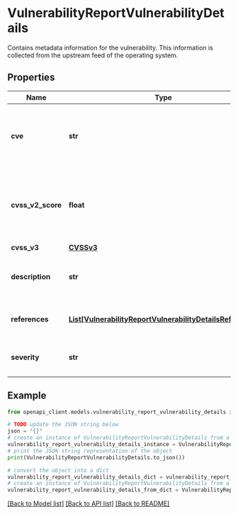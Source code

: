 # VulnerabilityReportVulnerabilityDetails

Contains metadata information for the vulnerability. This information is collected from the upstream feed of the operating system.

## Properties

Name | Type | Description | Notes
------------ | ------------- | ------------- | -------------
**cve** | **str** | The CVE of the vulnerability. CVE cannot be empty and the combination of should be unique across vulnerabilities for a VM. | [optional] 
**cvss_v2_score** | **float** | The CVSS V2 score of this vulnerability. CVSS V2 score is on a scale of 0 - 10 where 0 indicates low severity and 10 indicates high severity. | [optional] 
**cvss_v3** | [**CVSSv3**](CVSSv3.md) |  | [optional] 
**description** | **str** | The note or description describing the vulnerability from the distro. | [optional] 
**references** | [**List[VulnerabilityReportVulnerabilityDetailsReference]**](VulnerabilityReportVulnerabilityDetailsReference.md) | Corresponds to the references attached to the &#x60;VulnerabilityDetails&#x60;. | [optional] 
**severity** | **str** | Assigned severity/impact ranking from the distro. | [optional] 

## Example

```python
from openapi_client.models.vulnerability_report_vulnerability_details import VulnerabilityReportVulnerabilityDetails

# TODO update the JSON string below
json = "{}"
# create an instance of VulnerabilityReportVulnerabilityDetails from a JSON string
vulnerability_report_vulnerability_details_instance = VulnerabilityReportVulnerabilityDetails.from_json(json)
# print the JSON string representation of the object
print(VulnerabilityReportVulnerabilityDetails.to_json())

# convert the object into a dict
vulnerability_report_vulnerability_details_dict = vulnerability_report_vulnerability_details_instance.to_dict()
# create an instance of VulnerabilityReportVulnerabilityDetails from a dict
vulnerability_report_vulnerability_details_from_dict = VulnerabilityReportVulnerabilityDetails.from_dict(vulnerability_report_vulnerability_details_dict)
```
[[Back to Model list]](../README.md#documentation-for-models) [[Back to API list]](../README.md#documentation-for-api-endpoints) [[Back to README]](../README.md)


